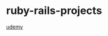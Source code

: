 # ruby-rails-projects

[udemy](https://usenjp.udemy.com/course/the-ultimate-ruby-on-rails-bootcamp/learn/lecture/48529529#overview)